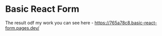 # Basic React Form

The result odf my work you can see here - https://765a78c8.basic-react-form.pages.dev/

